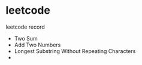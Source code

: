 # leetcode
leetcode record

- Two Sum
- Add Two Numbers
- Longest Substring Without Repeating Characters
- 